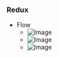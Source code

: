 ### Redux
* Flow
  * ![Image](../src/redux0101/src/images/how001.png)
  * ![Image](../src/redux0101/src/images/how002.png)
  * ![Image](../src/redux0101/src/images/how003.png)